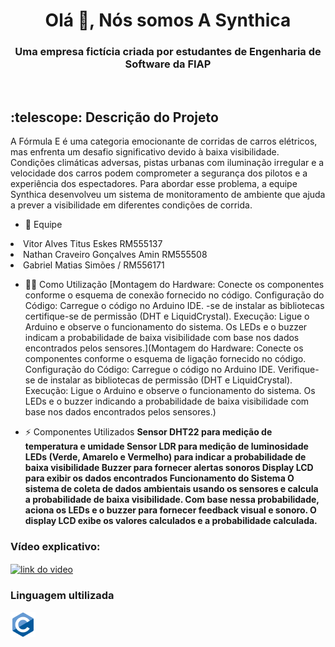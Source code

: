 <h1 align="center">Olá 👋, Nós somos A Synthica</h1>
<h3 align="center">Uma empresa fictícia criada por estudantes de Engenharia de Software da FIAP</h3><br>

<h2> :telescope: Descrição do Projeto</h2> 
<p>A Fórmula E é uma categoria emocionante de corridas de carros elétricos, mas enfrenta um desafio significativo devido à baixa visibilidade. Condições climáticas adversas, pistas urbanas com iluminação irregular e a velocidade dos carros podem comprometer a segurança dos pilotos e a experiência dos espectadores. Para abordar esse problema, a equipe Synthica desenvolveu um sistema de monitoramento de ambiente que ajuda a prever a visibilidade em diferentes condições de corrida.</p>

- :handshake: Equipe
<p>
<li>Vitor Alves Titus Eskes RM555137 </li><li> Nathan Craveiro Gonçalves Amin  RM555508 </li><li> Gabriel Matias Simões / RM556171 </li></p>

- :man_technologist: Como Utilização 
[Montagem do Hardware: Conecte os componentes conforme o esquema de conexão fornecido no código. Configuração do Código: Carregue o código no Arduino IDE. -se de instalar as bibliotecas certifique-se de permissão (DHT e LiquidCrystal). Execução: Ligue o Arduino e observe o funcionamento do sistema. Os LEDs e o buzzer indicam a probabilidade de baixa visibilidade com base nos dados encontrados pelos sensores.](Montagem do Hardware: Conecte os componentes conforme o esquema de ligação fornecido no código. Configuração do Código: Carregue o código no Arduino IDE. Verifique-se de instalar as bibliotecas de permissão (DHT e LiquidCrystal). Execução: Ligue o Arduino e observe o funcionamento do sistema. Os LEDs e o buzzer indicando a probabilidade de baixa visibilidade com base nos dados encontrados pelos sensores.)

- :zap: Componentes Utilizados 
**Sensor DHT22 para medição de temperatura e umidade Sensor LDR para medição de luminosidade LEDs (Verde, Amarelo e Vermelho) para indicar a probabilidade de baixa visibilidade Buzzer para fornecer alertas sonoros Display LCD para exibir os dados encontrados Funcionamento do Sistema O sistema de coleta de dados ambientais usando os sensores e calcula a probabilidade de baixa visibilidade. Com base nessa probabilidade, aciona os LEDs e o buzzer para fornecer feedback visual e sonoro. O display LCD exibe os valores calculados e a probabilidade calculada.**


<h3 align="left">Vídeo explicativo:</h3>
<p align="left">
<a href="https://www.youtube.com/c/link do video" target="blank"><img align="center" src="https://raw.githubusercontent.com/rahuldkjain/github-profile-readme-generator/master/src/images/icons/Social/youtube.svg" alt="link do video" height="30" width="40" /></a>
</p>

<h3 align="left">Linguagem ultilizada</h3>
<p align="left"> <a href="https://www.cprogramming.com/" target="_blank" rel="noreferrer"> <img src="https://raw.githubusercontent.com/devicons/devicon/master/icons/c/c-original.svg" alt="c" width="40" height="40"/> </a> </p>
